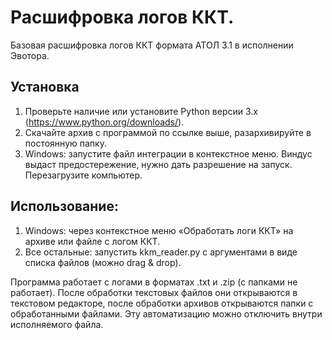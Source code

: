 # Расшифровка логов ККТ.
Базовая расшифровка логов ККТ формата АТОЛ 3.1 в исполнении Эвотора.

## Установка 
1. Проверьте наличие или установите Python версии 3.х (https://www.python.org/downloads/).
2. Скачайте архив с программой по ссылке выше, разархивируйте в постоянную папку.
3. Windows: запустите файл интеграции в контекстное меню. Виндус выдаст предостережение, нужно дать разрешение на запуск.
   Перезагрузите компьютер.

## Использование:
1. Windows: через контекстное меню «Обработать логи ККТ» на архиве или файле с логом ККТ.
2. Все остальные: запустить kkm_reader.py с аргументами в виде списка файлов (можно drag & drop).

Программа работает с логами в форматах .txt и .zip (с папками не работает). После обработки текстовых файлов они открываются в текстовом редакторе, после обработки архивов открываются папки с обработанными файлами. Эту автоматизацию можно отключить внутри исполняемого файла.

